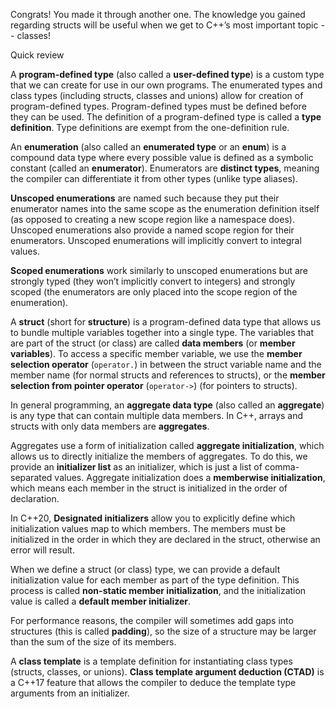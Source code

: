 Congrats! You made it through another one. The knowledge you gained regarding structs will be useful when we get to C++’s most important topic -- classes!

Quick review

A **program-defined type** (also called a **user-defined type**) is a custom type that we can create for use in our own programs. The enumerated types and class types (including structs, classes and unions) allow for creation of program-defined types. Program-defined types must be defined before they can be used. The definition of a program-defined type is called a **type definition**. Type definitions are exempt from the one-definition rule.

An **enumeration** (also called an **enumerated type** or an **enum**) is a compound data type where every possible value is defined as a symbolic constant (called an **enumerator**). Enumerators are **distinct types**, meaning the compiler can differentiate it from other types (unlike type aliases).

**Unscoped enumerations** are named such because they put their enumerator names into the same scope as the enumeration definition itself (as opposed to creating a new scope region like a namespace does). Unscoped enumerations also provide a named scope region for their enumerators. Unscoped enumerations will implicitly convert to integral values.

**Scoped enumerations** work similarly to unscoped enumerations but are strongly typed (they won’t implicitly convert to integers) and strongly scoped (the enumerators are only placed into the scope region of the enumeration).



A **struct** (short for **structure**) is a program-defined data type that allows us to bundle multiple variables together into a single type. The variables that are part of the struct (or class) are called **data members** (or **member variables**). To access a specific member variable, we use the **member selection operator** (`operator.`) in between the struct variable name and the member name (for normal structs and references to structs), or the **member selection from pointer operator** (`operator->`) (for pointers to structs).

In general programming, an **aggregate data type** (also called an **aggregate**) is any type that can contain multiple data members. In C++, arrays and structs with only data members are **aggregates**.

Aggregates use a form of initialization called **aggregate initialization**, which allows us to directly initialize the members of aggregates. To do this, we provide an **initializer list** as an initializer, which is just a list of comma-separated values. Aggregate initialization does a **memberwise initialization**, which means each member in the struct is initialized in the order of declaration.

In C++20, **Designated initializers** allow you to explicitly define which initialization values map to which members. The members must be initialized in the order in which they are declared in the struct, otherwise an error will result.

When we define a struct (or class) type, we can provide a default initialization value for each member as part of the type definition. This process is called **non-static member initialization**, and the initialization value is called a **default member initializer**.

For performance reasons, the compiler will sometimes add gaps into structures (this is called **padding**), so the size of a structure may be larger than the sum of the size of its members.

A **class template** is a template definition for instantiating class types (structs, classes, or unions). **Class template argument deduction (CTAD)** is a C++17 feature that allows the compiler to deduce the template type arguments from an initializer.